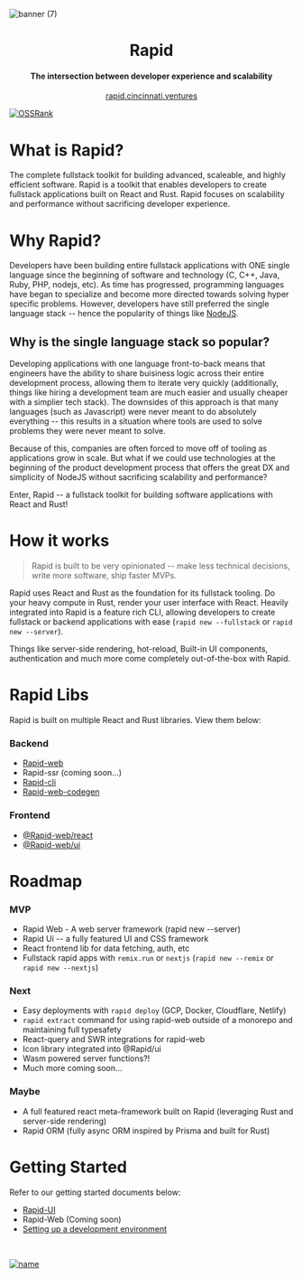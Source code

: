 ![banner (7)](https://user-images.githubusercontent.com/68653294/218370294-a4bcaef6-087c-489e-8748-0b2eea0fcb90.jpg)

<h1 align='center'>Rapid</h1>
<h4 align='center'>The intersection between developer experience and scalability</h4>
<div align='center'>
    <a href='https://rapid.cincinnati.ventures/' target='_blank'>rapid.cincinnati.ventures</a>
</div>

[![OSSRank](https://shields.io/endpoint?url=https://ossrank.com/shield/2856)](https://ossrank.com/p/2856)
    
# What is Rapid?

The complete fullstack toolkit for building advanced, scaleable, and highly efficient software. 
Rapid is a toolkit that enables developers to create fullstack applications built on React and 
Rust. Rapid focuses on scalability and performance without sacrificing developer experience.

# Why Rapid?

Developers have been building entire fullstack applications with ONE single language since the 
beginning of software and technology (C, C++, Java, Ruby, PHP, nodejs, etc). As time has 
progressed, programming languages have began to specialize and become more directed towards 
solving hyper specific problems. However, developers have still preferred the single language 
stack -- hence the popularity of things like [NodeJS](https://nodejs.org). 

## Why is the single language stack so popular? 

Developing applications with one language front-to-back means that engineers have the ability to 
share buisiness logic across their entire development process, allowing them to iterate very 
quickly (additionally, things like hiring a development team are much easier and usually 
cheaper with a simplier tech stack). The downsides of this approach is that many languages 
(such as Javascript) were never meant to do absolutely everything -- this results in a situation 
where tools are used to solve problems they were never meant to solve. 

Because of this, companies are often forced to move off of tooling as applications grow in 
scale. But what if we could use technologies at the beginning of the product development process 
that offers the great DX and simplicity of NodeJS without sacrificing scalability and 
performance? 

Enter, Rapid -- a fullstack toolkit for building software applications with React and Rust!

# How it works

> Rapid is built to be very opinionated -- make less technical decisions, write more software, ship faster MVPs.

Rapid uses React and Rust as the foundation for its fullstack tooling. Do your heavy compute in Rust, 
render your user interface with React. Heavily integrated into Rapid is a feature rich CLI, allowing 
developers to create fullstack or backend applications with ease (`rapid new --fullstack` or 
`rapid new --server`). 

Things like server-side rendering, hot-reload, Built-in UI components, authentication and much 
more come completely out-of-the-box with Rapid.

# Rapid Libs

Rapid is built on multiple React and Rust libraries. View them below:

### Backend

-   [Rapid-web](https://crates.io/crates/rapid-web)
-   Rapid-ssr (coming soon...)
-   [Rapid-cli](https://crates.io/crates/rapid-cli)
-   [Rapid-web-codegen](https://crates.io/crates/rapid-web-codegen)

### Frontend

-   [@Rapid-web/react](https://www.npmjs.com/package/@rapid-web/react)
-   [@Rapid-web/ui](https://www.npmjs.com/package/@rapid-web/ui)

# Roadmap

### MVP

-   Rapid Web - A web server framework (rapid new --server)
-   Rapid Ui -- a fully featured UI and CSS framework
-   React frontend lib for data fetching, auth, etc
-   Fullstack rapid apps with `remix.run` or `nextjs` (`rapid new --remix` or `rapid new --nextjs`)

### Next

-   Easy deployments with `rapid deploy` (GCP, Docker, Cloudflare, Netlify)
-   `rapid extract` command for using rapid-web outside of a monorepo and maintaining full typesafety
-   React-query and SWR integrations for rapid-web
-   Icon library integrated into @Rapid/ui
-   Wasm powered server functions?!
-   Much more coming soon...

### Maybe

- A full featured react meta-framework built on Rapid (leveraging Rust and server-side rendering)
- Rapid ORM (fully async ORM inspired by Prisma and built for Rust)

# Getting Started

Refer to our getting started documents below:
- [Rapid-UI](https://github.com/Cincinnati-Ventures/rapid/blob/main/docs/rapid-ui/gettingStarted.md)
- Rapid-Web (Coming soon)
- [Setting up a development environment](https://github.com/Cincinnati-Ventures/rapid/blob/main/docs/dev.md)

</br>

[![name](https://user-images.githubusercontent.com/68653294/232106249-fcb88fc1-c6cb-4c07-902d-7f8bed8444a0.svg)](https://cincinnati.ventures)
